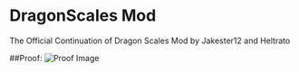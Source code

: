 # DragonScales Mod
The Official Continuation of Dragon Scales Mod by Jakester12 and Heltrato

##Proof:
![Proof Image](https://raw.githubusercontent.com/adriantodt/DragonScalesMod/master/proof.png)
